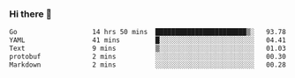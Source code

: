 ### Hi there 👋

<!--
**yeya24/yeya24** is a ✨ _special_ ✨ repository because its `README.md` (this file) appears on your GitHub profile.

Here are some ideas to get you started:

- 🔭 I’m currently working on ...
- 🌱 I’m currently learning ...
- 👯 I’m looking to collaborate on ...
- 🤔 I’m looking for help with ...
- 💬 Ask me about ...
- 📫 How to reach me: ...
- 😄 Pronouns: ...
- ⚡ Fun fact: ...
-->

<!--START_SECTION:waka-->

```txt
Go                   14 hrs 50 mins  ███████████████████████▒░   93.78 %
YAML                 41 mins         █░░░░░░░░░░░░░░░░░░░░░░░░   04.41 %
Text                 9 mins          ▒░░░░░░░░░░░░░░░░░░░░░░░░   01.03 %
protobuf             2 mins          ░░░░░░░░░░░░░░░░░░░░░░░░░   00.30 %
Markdown             2 mins          ░░░░░░░░░░░░░░░░░░░░░░░░░   00.28 %
```

<!--END_SECTION:waka-->
